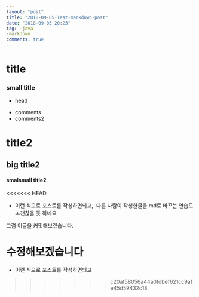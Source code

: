 ```yaml
---
layout: "post"
title: "2018-09-05-Test-markdown-post"
date: "2018-09-05 20:23"
tag: -java
-markdown
comments: true
---
```


# title

### small title

* head
- comments
- comments2


# title2

## big title2

#### smalsmall title2

<<<<<<< HEAD
- 이런 식으로 포스트를 작성하면되고,. 다른 사람이 작성한글을 md로 바꾸는 연습도 ㅗ갠찮을 듯 하네요

그럼 이글을 커밋해보겠습니다.

수정해보겠습니다
=======
- 이런 식으로 포스트를 작성하면되고
>>>>>>> c20af58056a44a0fdbef621cc9afe45d59432c18
